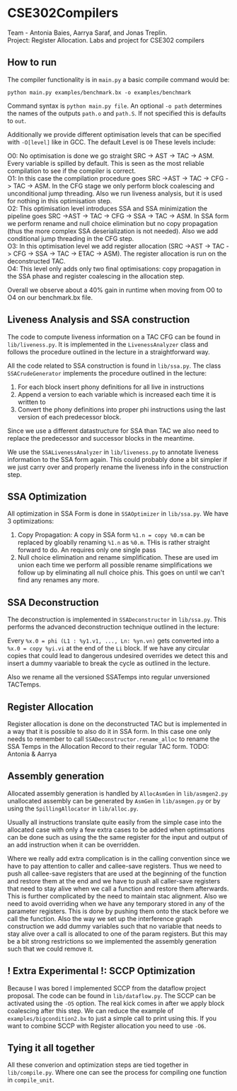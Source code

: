 # CSE302Compilers

Team - Antonia Baies, Aarrya Saraf, and Jonas Treplin. \
Project: Register Allocation.
Labs and project for CSE302 compilers 


## How to run

The compiler functionality is in `main.py` a basic compile command would be:

```
python main.py examples/benchmark.bx -o examples/benchmark
```

Command syntax is `python main.py file`. An optional `-o path` determines the names of the outputs `path.o` and `path.S`. 
If not specified this is defaults to `out`.  

Additionally we provide different optimisation levels that can be specified with `-O[level]` like in GCC. The default Level is `O0` These levels include:

O0: No optimisation is done we go straight SRC -> AST -> TAC -> ASM. Every variable is spilled by default. This is seen as the most reliable compilation to see if the compiler is correct.   
O1: In this case the compilation procedure goes SRC ->AST -> TAC -> CFG -> TAC -> ASM. In the CFG stage we only perform block coalescing and unconditional jump threading. Also we run liveness analysis, but it is used for nothing in this optimisation step.  
O2:  This optimisation level introduces SSA and SSA minimization the pipeline goes SRC ->AST -> TAC -> CFG -> SSA -> TAC -> ASM. In SSA form we perform rename and null choice elimination but no copy propagation (thus the more complex SSA deserialization is not needed). Also we add conditional jump threading in the CFG step.   
O3: In this optimisation level we add register allocation (SRC ->AST -> TAC -> CFG -> SSA -> TAC -> ETAC -> ASM).  The register allocation is run on the deconstructed TAC.  
O4: This level only adds only two final optimisations: copy propagation in the SSA phase and register coalescing in the allocation step. 

Overall we observe about a 40% gain in runtime when moving from O0 to O4 on our benchmark.bx file.

## Liveness Analysis and SSA construction

The code to compute liveness information on a TAC CFG can be found in `lib/liveness.py`. It is implemented in the `LivenessAnalyzer` class and follows the procedure outlined in the lecture in a straightforward way.

All the code related to SSA construction is found in `lib/ssa.py`. The class `SSACrudeGenerator` implements the procedure outlined in the lecture:

1. For each block insert phony definitions for all live in instructions
2. Append a version to each variable which is increased each time it is written to 
3. Convert the phony definitions into proper phi instructions using the last version of each predecessor block.

Since we use a different datastructure for SSA than TAC we also need to replace the predecessor and successor blocks in the meantime. 

We use the `SSALivenessAnalyzer` in `lib/liveness.py` to annotate liveness information to the SSA form again. This could probably done a bit simpler if we just carry over and properly rename the liveness info in the construction step.

## SSA Optimization

All optimization in SSA Form is done in `SSAOptimizer` in `lib/ssa.py`. We have 3 optimizations:

1. Copy Propagation: A copy in SSA form `%1.n = copy %0.m` can be replaced by gloablly renaming `%1.n` as `%0.m`. THis is rather straight forward to do. An requires only one single pass
2. Null choice elimination and rename simplification. These are used im union each time we perform all possible rename simplifications we follow up by eliminating all null choice phis. This goes on until we can't find any renames any more.

## SSA Deconstruction

The deconstruction is implemented in `SSADeconstructor` in `lib/ssa.py`. This performs the advanced deconstruction technique outlined in the lecture:

Every `%x.0 = phi (L1 : %y1.v1, ..., Ln: %yn.vn)` gets converted into a `%x.0 = copy %yi.vi` at the end of the `Li` block. If we have any circular copies that could lead to dangerous undesired overrides we detect this and insert a dummy vaariable to break the cycle as outlined in the lecture.

Also we rename all the versioned SSATemps into regular unversioned TACTemps.

## Register Allocation

Register allocation is done on the deconstructed TAC but is implemented in a way that it is possible to also do it in SSA form. In this case one only needs to remember to call `SSADeconstructor.rename_alloc` to rename the SSA Temps in the Allocation Record to their regular TAC form.
TODO: Antonia & Aarrya

## Assembly generation

Allocated assembly generation is handled by `AllocAsmGen` in `lib/asmgen2.py` unallocated assembly can be generated by `AsmGen` in `lib/asmgen.py` or by using the `SpillingAllocator` in `lib/alloc.py`.

Usually all instructions translate quite easily from the simple case into the allocated case with only a few extra cases to be added when optimsations can be done such as using the the same register for the input and output of an add instruction when it can be overridden.

Where we really add extra complication is in the calling convention since we have to pay attention to caller and callee-save registers. Thus we need to push all callee-save registers that are used at the beginning of the function and restore them at the end and we have to push all caller-save registers that need to stay alive when we call a function and restore them afterwards. This is further complicated by the need to maintain stac alignment. Also we need to avoid overriding when we have any temporary stored in any of the parameter registers. This is done by pushing them onto the stack before we call the function. Also the way we set up the interference graph construction we add dummy variables such that no variable that needs to stay alive over a call is allocated to one of the param registers. But this may be a bit strong restrictions so we implemented the assembly generation such that we could remove it.

## ! Extra Experimental !: SCCP Optimization

Because I was bored I implemented SCCP from the dataflow project proposal. The code can be found in `lib/dataflow.py`. The SCCP can be activated using the `-O5` option. The real kick comes in after we apply block coalescing after this step. We can reduce the example of `examples/bigcondition2.bx` to just a simple call to print using this. If you want to combine SCCP with Register allocation you need to use `-O6`. 

## Tying it all together

All these converion and optimization steps are tied together in `lib/compile.py`. Where one can see the process for compiling one function in `compile_unit`.

